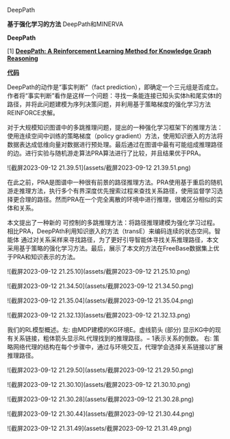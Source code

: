 DeepPath

**基于强化学习的方法** DeepPath和MINERVA

**DeepPath**

[1] [**DeepPath: A Reinforcement Learning Method for Knowledge Graph Reasoning**](https://arxiv.org/pdf/1707.06690.pdf)

[**代码**](https://github.com/xwhan/DeepPath)

DeepPath的动作是“事实判断”（fact prediction），即确定一个三元组是否成立。 作者将“事实判断”看作是这样一个问题：寻找一条能连接已知头实体h和尾实体t的路径，并将此问题建模为序列决策问题，并利用基于策略梯度的强化学习方法REINFORCE求解。



对于大规模知识图谱中的多跳推理问题，提出的一种强化学习框架下的推理方法：使用连续空间中训练的策略梯度（policy gradient）方法，使用知识嵌入的方法将数据表达成低维向量对数据进行预处理。最后通过在图谱中最有可能组成推理路径的边。进行实验与随机游走算法PRA算法进行了比较，并且结果优于PRA。

![截屏2023-09-12 21.39.51](assets/截屏2023-09-12 21.39.51.png)

在此之前，PRA是图谱中一种很有前景的路径推理方法。PRA使用基于重启的随机游走推理方法，执行多个有界深度优先搜索过程来查找关系路径，使用监督学习选择更合理的路径。然而PRA在一个完全离散的环境中进行推理，很难区分相似的实体和关系。

本文提出了一种新的 可控制的多跳推理方法：将路径推理建模为强化学习过程。相比PRA，DeepPAth利用知识嵌入的方法（transE）来编码连续的状态空间。智能体 通过对关系采样来寻找路径，为了更好引导智能体寻找关系推理路径，本文采用基于策略的强化学习方法。最后，展示了本文的方法在FreeBase数据集上优于PRA和知识表示的方法。

![截屏2023-09-12 21.25.10](assets/截屏2023-09-12 21.25.10.png)

![截屏2023-09-12 21.34.50](assets/截屏2023-09-12 21.34.50.png)

![截屏2023-09-12 21.35.04](assets/截屏2023-09-12 21.35.04.png)

![截屏2023-09-12 21.32.13](assets/截屏2023-09-12 21.32.13.png)

我们的RL模型概述。左: 由MDP建模的KG环境E。虚线箭头 (部分) 显示KG中的现有关系链接，粗体箭头显示RL代理找到的推理路径。− 1表示关系的倒数。
右: 策略网络代理的结构在每个步骤中，通过与环境交互，代理学会选择关系链接以扩展推理路径。



![截屏2023-09-12 21.29.50](assets/截屏2023-09-12 21.29.50.png)

![截屏2023-09-12 21.30.10](assets/截屏2023-09-12 21.30.10.png)

![截屏2023-09-12 21.30.28](assets/截屏2023-09-12 21.30.28.png)

![截屏2023-09-12 21.30.44](assets/截屏2023-09-12 21.30.44.png)

![截屏2023-09-12 21.31.49](assets/截屏2023-09-12 21.31.49.png)









